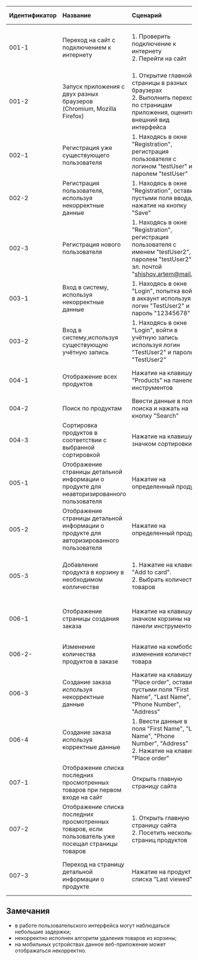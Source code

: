 |Идентификатор|Название|Сценарий|Ожидаемый результат|Фактический результат| Оценка|
|:---|:---|:---|:---|:---|:---|
|001-1| Переход на сайт с подключением к интернету | 1. Проверить подключение к интернету <br /> 2. Перейти на сайт | Переход на главную страницу сайта согласно мокапу в требованиях | Открылась главная страница |Тест пройден |
|001-2|  Запуск приложения с двух разных браузеров (Chromium, Mozilla Firefox) |  1. Открытие главной страницы в разных браузерах <br /> 2. Выполнить переходы по страницам приложения, оценить внешний вид интерфейса| Одинаковый внешний вид интерфейса приложения в двух браузерах | Внешний вид интерфейса совпадает в двух разных браузерах | Тест пройден |
|002-1|  Регистрация уже существующего пользователя | 1. Находясь в окне "Registration", регистрация пользователя с логином "testUser" и паролем "testUser" | Отображение уведомления о сущестовании такого пользователя | Показано сообщение о сущестовании такого пользователя | Тест пройден |
|002-2|  Регистрация пользователя, используя некорректные данные | 1. Находясь в окне "Registration", оставить пустыми поля ввода, нажатие на кнопку "Save" | Отображение информации о некорректности введенных данных | Отобразилась информация о некорректности введенных данных |Тест пройден |
|002-3|  Регистрация нового пользователя | 1. Находясь в окне "Registration", регистрация пользователя с именем "testUser2", паролем "testUser2", и эл. почтой "shishov.artem@mail.ru" | Успешное создание учётной записи | Учётная запись успешно создана |Тест пройден |
|003-1|  Вход в систему, используя некорректные данные | 1. Находясь в окне "Login", попытка войти в аккаунт используя логин "TestUser2" и пароль "12345678" | Отобразить сообщение об неправильно введённом пароле | Показано сообщение об неправильно введённых данных | Тест пройден |
|003-2|  Вход в систему,используя существующую учётную запись | 1. Находясь в окне "Login", войти в учётную запись используя логин "TestUser2" и пароль "TestUser2" | Успешный вход в учётную запись | Успешный вход в учётную запись | Тест пройден |
|004-1|  Отображение всех продуктов | Нажатие на клавишу "Products" на панеле инструментов | Отображение страницы просмотра всех продуктов | Отображилась страница просмотра всех продуктов | Тест пройден |
|004-2|  Поиск по продуктам | Ввести данные в поле поиска и нажать на кнопку "Search" | Отображение результатов поиска | Отобразились результаты поиска | Тест пройден |
|004-3|  Сортировка продуктов в соответствии с выбранной сортировкой | Нажатие на клавишу со значком сортировки | Отображение обновленного списка продуктов на экране | Отобразился обновленный список продуктов на экране | Тест не пройден |
|005-1|  Отображение страницы детальной информации о продукте для неавторизированного пользователя | Нажатие на определенный продукт | Приложение переходит на страницу входа в систему | Приложение перешло на страницу входа в систему | Тест пройден |
|005-2|  Отображение страницы детальной информации о продукте для авторизированного пользователя | Нажатие на определенный продукт | Отображение страницы детальной информации о продукте | Отобразилась страница детальной информации о продукте | Тест пройден |
|005-3|  Добавление продукта в корзину в необходимом колличестве | 1. Нажатие на клавишу "Add to card". <br /> 2. Выбрать количество товаров | Добавление текущего продукта с выбранным количеством в корзину | Продукт с выбранным количеством добавился в корзину | Тест пройден |
|006-1|  Отображение страницы создания заказа | Нажатие на клавишу со значком корзины на панели инструментов | Приложение переходит на страницу создания заказа | Приложение перешло на страницу создания заказа | Тест пройден |
|006-2-|  Изменение количества продуктов в заказе | Нажатие на комбобокс изменения количества товара | Изменение количества товаров в корзине | Не изменилось количество товаров в корзине | Тест не пройден |
|006-3|  Создание заказа используя некорректные данные | Нажатие на клавишу "Place order", оставив пустыми поля "First Name", "Last Name", "Phone Number", "Address"| Отображение информации о некорректности введенных данных | Отобразилась информация о некорректности введенных данных | Тест пройден |
|006-4|  Создание заказа используя корректные данные | 1. Ввести данные в поля "First Name", "Last Name", "Phone Number", "Address" <br /> 2. Нажатие на клавишу "Place order" | Приложение создает заказ с выбранными продуктами и введенными данными | Приложение создало заказ с выбранными продуктами и введенными данными | Тест пройден |
|007-1|  Отображение списка последних просмотренных товаров при первом входе на сайт | Открыть главную страницу сайта | Отсутствие продуктов в списке "Last viewed" | Продукты в списке отсутствуют | Тест пройден |
|007-2|  Отображение списка последних просмотренных товаров, если пользователь уже посещал страницы товаров | 1. Открыть главную страницу сайта <br /> 2. Посетить несколько страниц продуктов | Отображение продуктов в списке "Last viewed" | Продукты отобразились в списке | Тест пройден |
|007-3|  Переход на страницу детальной информации о продукте | Нажатие на продукт из списка "Last viewed" | Отображение страницы детальной информации о продукте | Отобразилась страница детальной информации о продукте | Тест пройден |
## Замечания
* в работе пользовательского интерфейса могут наблюдаться небольшие задержки;
* некорректно исполнен алгоритм удаления товаров из корзины;
* на мобильных устройствах данное веб-приложение может отображаться некорректно.